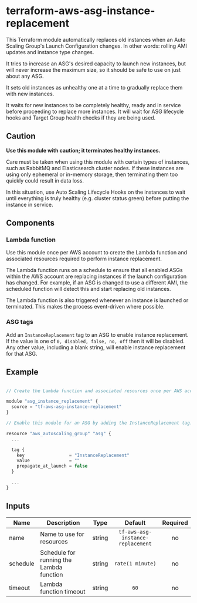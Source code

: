 # terraform-aws-asg-instance-replacement

This Terraform module automatically replaces old instances when an Auto Scaling Group's Launch Configuration changes. In other words: rolling AMI updates and instance type changes.

It tries to increase an ASG's desired capacity to launch new instances, but will never increase the maximum size, so it should be safe to use on just about any ASG.

It sets old instances as unhealthy one at a time to gradually replace them with new instances.

It waits for new instances to be completely healthy, ready and in service before proceeding to replace more instances. It will wait for ASG lifecycle hooks and Target Group health checks if they are being used.

## Caution

__Use this module with caution; it terminates healthy instances.__

Care must be taken when using this module with certain types of instances, such as RabbitMQ and Elasticsearch cluster nodes. If these instances are using only ephemeral or in-memory storage, then terminating them too quickly could result in data loss.

In this situation, use Auto Scaling Lifecycle Hooks on the instances to wait until everything is truly healthy (e.g. cluster status green) before putting the instance in service.

## Components

### Lambda function

Use this module once per AWS account to create the Lambda function and associated resources required to perform instance replacement.

The Lambda function runs on a schedule to ensure that all enabled ASGs within the AWS account are replacing instances if the launch configuration has changed. For example, if an ASG is changed to use a different AMI, the scheduled function will detect this and start replacing old instances.

The Lambda function is also triggered whenever an instance is launched or terminated. This makes the process event-driven where possible.

### ASG tags

Add an `InstanceReplacement` tag to an ASG to enable instance replacement. If the value is one of `0, disabled, false, no, off` then it will be disabled. Any other value, including a blank string, will enable instance replacement for that ASG.

## Example

```js

// Create the Lambda function and associated resources once per AWS account.

module "asg_instance_replacement" {
  source = "tf-aws-asg-instance-replacement"
}

// Enable this module for an ASG by adding the InstanceReplacement tag.

resource "aws_autoscaling_group" "asg" {
  ...

  tag {
    key                 = "InstanceReplacement"
    value               = ""
    propagate_at_launch = false
  }

  ...
}
```

## Inputs

| Name | Description | Type | Default | Required |
|------|-------------|:----:|:-----:|:-----:|
| name | Name to use for resources | string | `tf-aws-asg-instance-replacement` | no |
| schedule | Schedule for running the Lambda function | string | `rate(1 minute)` | no |
| timeout | Lambda function timeout | string | `60` | no |
